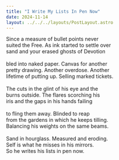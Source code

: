 ```yaml
---
title: "I Write My Lists In Pen Now"
date: 2024-11-14
layout: ../../../layouts/PostLayout.astro
---
```


Since a measure of bullet points never  
suited the Free. As ink started to settle over  
sand and your erased ghosts of Devotion  
<br>
bled into naked paper. Canvas for another  
pretty drawing. Another overdose. Another  
lifetime of putting up. Selling marked tickets.
<br>  
The cuts in the glint of his eye and the  
burns outside. The flares scorching his  
iris and the gaps in his hands failing  
<br>
to fling them away. Blinded to reap  
from the gardens in which he keeps tilling.  
Balancing his weights on the same beams.
<br>  
Sand in hourglass. Measured and eroding.  
Self is what he misses in his mirrors.  
So he writes his lists in pen now.
